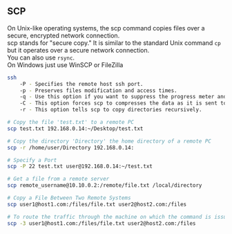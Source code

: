 ## SCP

On Unix-like operating systems, the scp command copies files over a secure, encrypted network connection.  
scp stands for "secure copy." It is similar to the standard Unix command `cp` but it operates over a secure network connection.  
You can also use `rsync`.  
On Windows just use WinSCP or FileZilla  
```bash
ssh
    -P - Specifies the remote host ssh port.
    -p - Preserves files modification and access times.
    -q - Use this option if you want to suppress the progress meter and non-error messages.
    -C - This option forces scp to compresses the data as it is sent to the destination machine.
    -r - This option tells scp to copy directories recursively.

# Copy the file 'test.txt' to a remote PC
scp test.txt 192.168.0.14:~/Desktop/test.txt

# Copy the directory 'Directory' the home directory of a remote PC
scp -r /home/user/Directory 192.168.0.14:

# Specify a Port
scp -P 22 test.txt user@192.168.0.14:~/test.txt

# Get a file from a remote server
scp remote_username@10.10.0.2:/remote/file.txt /local/directory

# Copy a File Between Two Remote Systems
scp user1@host1.com:/files/file.txt user2@host2.com:/files

# To route the traffic through the machine on which the command is issued, use the -3 option:
scp -3 user1@host1.com:/files/file.txt user2@host2.com:/files
```
